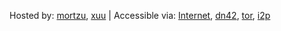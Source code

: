 Hosted by: [mortzu](mailto:me@mortzu.de), [xuu](mailto:xuu@sour.is) | Accessible via: [Internet](https://dn42.net/), [dn42](https://internal.dn42), [tor](http://jsptropkiix3ki5u.onion), [i2p](http://beb6v2i4jevo72vvnx6segsk4zv3pu3prbwcfuta3bzrcv7boy2q.b32.i2p/)